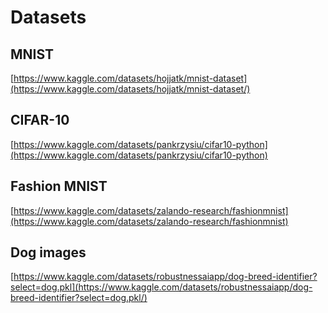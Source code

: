 # Datasets

## MNIST
[https://www.kaggle.com/datasets/hojjatk/mnist-dataset](https://www.kaggle.com/datasets/hojjatk/mnist-dataset/)
## CIFAR-10
[https://www.kaggle.com/datasets/pankrzysiu/cifar10-python](https://www.kaggle.com/datasets/pankrzysiu/cifar10-python)
## Fashion MNIST
[https://www.kaggle.com/datasets/zalando-research/fashionmnist](https://www.kaggle.com/datasets/zalando-research/fashionmnist)
## Dog images
[https://www.kaggle.com/datasets/robustnessaiapp/dog-breed-identifier?select=dog.pkl](https://www.kaggle.com/datasets/robustnessaiapp/dog-breed-identifier?select=dog.pkl/)
